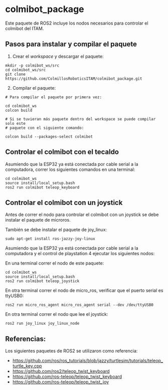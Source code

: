# colmibot_package

Este paquete de ROS2 incluye los nodos necesarios para controlar el colmibot del ITAM.

## Pasos para instalar y compilar el paquete

1. Crear el *workspace* y descargar el paquete:
```
mkdir -p colmibot_ws/src
cd colmibot_ws/src
git clone https://github.com/ColmillosRoboticsITAM/colmibot_package.git
```

2. Compilar el paquete:
```
# Para compilar el paquete por primera vez:

cd colmibot_ws
colcon build

# Si se tuvieran más paquete dentro del workspace se puede compilar solo este
# paquete con el siguiente comando:

colcon build --packages-select colmibot
```

## Controlar el colmibot con el tecaldo

Asumiendo que la ESP32 ya está conectada por cable serial a la computadora, correr
los siguientes comandos en una terminal:
```
cd colmibot_ws
source install/local_setup.bash
ros2 run colmibot teleop_keyboard
```

## Controlar el colmibot con un joystick
Antes de correr el nodo para controlar el colmibot con un joystick se debe
instalar el paquete de microros.

También se debe instalar el paquete de joy_linux:
```
sudo apt-get install ros-jazzy-joy-linux
```

Asumiendo que la ESP32 ya está conectada por cable serial a la computadora y el
control de playstation 4 ejecutar los siguientes nodos:

En una terminal correr el nodo de este paquete:
```
cd colmibot_ws
source install/local_setup.bash
ros2 run colmibot teleop_joystick
```

En otra terminal correr el nodo de micro_ros, verificar que el puerto serial es ttyUSB0:
```
ros2 run micro_ros_agent micro_ros_agent serial --dev /dev/ttyUSB0
```

En otra terminal correr el nodo que lee el joystick:
```
ros2 run joy_linux joy_linux_node
```

## Referencias:

Los siguientes paquetes de ROS2 se utilizaron como referencia:
- https://github.com/ros/ros_tutorials/blob/jazzy/turtlesim/tutorials/teleop_turtle_key.cpp
- https://github.com/ros2/teleop_twist_keyboard
- https://github.com/ros-teleop/teleop_twist_keyboard
- https://github.com/ros-teleop/teleop_twist_joy